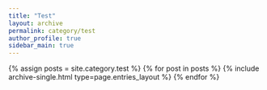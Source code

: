 ```yaml
---
title: "Test"
layout: archive
permalink: category/test
author_profile: true
sidebar_main: true
---
```



{% assign posts = site.category.test %}
{% for post in posts %} {% include archive-single.html type=page.entries_layout %} {% endfor %}
